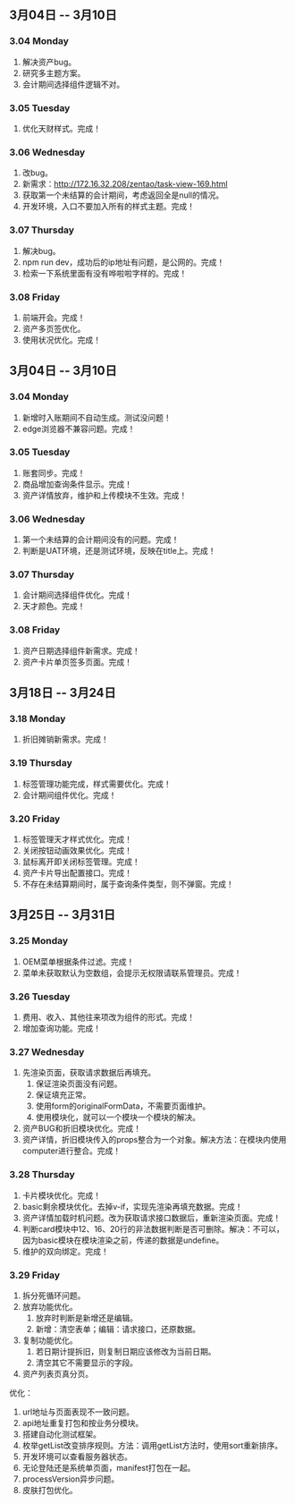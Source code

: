 ## 3月04日 -- 3月10日

### 3.04 Monday
1. 解决资产bug。
2. 研究多主题方案。
3. 会计期间选择组件逻辑不对。

### 3.05 Tuesday
1. 优化天财样式。完成！

### 3.06 Wednesday
1. 改bug。
2. 新需求：http://172.16.32.208/zentao/task-view-169.html
3. 获取第一个未结算的会计期间，考虑返回全是null的情况。
4. 开发环境，入口不要加入所有的样式主题。完成！

### 3.07 Thursday
1. 解决bug。
2. npm run dev，成功后的ip地址有问题，是公网的。完成！
3. 检索一下系统里面有没有哗啦啦字样的。完成！

### 3.08 Friday
1. 前端开会。完成！
2. 资产多页签优化。
3. 使用状况优化。完成！

## 3月04日 -- 3月10日

### 3.04 Monday
1. 新增时入账期间不自动生成。测试没问题！
2. edge浏览器不兼容问题。完成！

### 3.05 Tuesday
1. 账套同步。完成！
2. 商品增加查询条件显示。完成！
3. 资产详情放弃，维护和上传模块不生效。完成！

### 3.06 Wednesday
1. 第一个未结算的会计期间没有的问题。完成！
3. 判断是UAT环境，还是测试环境，反映在title上。完成！

### 3.07 Thursday
1. 会计期间选择组件优化。完成！
4. 天才颜色。完成！

### 3.08 Friday
1. 资产日期选择组件新需求。完成！
2. 资产卡片单页签多页面。完成！

## 3月18日 -- 3月24日

### 3.18 Monday
1. 折旧摊销新需求。完成！

### 3.19 Thursday
1. 标签管理功能完成，样式需要优化。完成！
2. 会计期间组件优化。完成！

### 3.20 Friday
1. 标签管理天才样式优化。完成！
2. 关闭按钮动画效果优化。完成！
3. 鼠标离开即关闭标签管理。完成！
4. 资产卡片导出配置接口。完成！
5. 不存在未结算期间时，属于查询条件类型，则不弹窗。完成！

## 3月25日 -- 3月31日

### 3.25 Monday
1. OEM菜单根据条件过滤。完成！
2. 菜单未获取默认为空数组，会提示无权限请联系管理员。完成！

### 3.26 Tuesday
1. 费用、收入、其他往来项改为组件的形式。完成！
2. 增加查询功能。完成！

### 3.27 Wednesday
1. 先渲染页面，获取请求数据后再填充。
   1. 保证渲染页面没有问题。
   2. 保证填充正常。
   3. 使用form的originalFormData，不需要页面维护。
   4. 使用模块化，就可以一个模块一个模块的解决。
2. 资产BUG和折旧模块优化。完成！
3. 资产详情，折旧模块传入的props整合为一个对象。解决方法：在模块内使用computer进行整合。完成！

### 3.28 Thursday
1. 卡片模块优化。完成！
2. basic剩余模块优化。去掉v-if，实现先渲染再填充数据。完成！
3. 资产详情加载时机问题。改为获取请求接口数据后，重新渲染页面。完成！
4. 判断card模块中12、16、20行的非法数据判断是否可删除。解决：不可以，因为basic模块在模块渲染之前，传递的数据是undefine。
5. 维护的双向绑定。完成！

### 3.29 Friday
1. 拆分死循环问题。
2. 放弃功能优化。
   1. 放弃时判断是新增还是编辑。
   2. 新增：清空表单；编辑：请求接口，还原数据。
3. 复制功能优化。
   1. 若日期计提拆旧，则复制日期应该修改为当前日期。
   2. 清空其它不需要显示的字段。
4. 资产列表页真分页。

优化：
1. url地址与页面表现不一致问题。
1. api地址重复打包和按业务分模块。
1. 搭建自动化测试框架。
1. 枚举getList改变排序规则。方法：调用getList方法时，使用sort重新排序。
1. 开发环境可以查看服务器状态。
1. 无论登陆还是系统单页面，manifest打包在一起。
1. processVersion异步问题。
1. 皮肤打包优化。